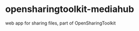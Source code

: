 opensharingtoolkit-mediahub
===========================

web app for sharing files, part of OpenSharingToolkit
